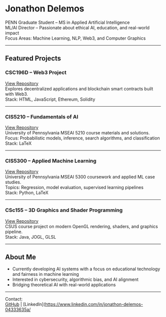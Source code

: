 # Jonathon Delemos

PENN Graduate Student – MS in Applied Artificial Intelligence  
ML/AI Director – Passionate about ethical AI, education, and real-world impact  
Focus Areas: Machine Learning, NLP, Web3, and Computer Graphics  

---

## Featured Projects

### CSC196D – Web3 Project  
[View Repository](https://github.com/jdelemos/CSC196D)  
Explores decentralized applications and blockchain smart contracts built with Web3.  
Stack: HTML, JavaScript, Ethereum, Solidity

---

### CIS5210 – Fundamentals of AI  
[View Repository](https://github.com/jdelemos/CIS5210)  
University of Pennsylvania MSEAI 5210 course materials and solutions.  
Focus: Probabilistic models, inference, search algorithms, and classification  
Stack: LaTeX

---

### CIS5300 – Applied Machine Learning  
[View Repository](https://github.com/jdelemos/CIS5300)  
University of Pennsylvania MSEAI 5300 coursework and applied ML case studies.  
Topics: Regression, model evaluation, supervised learning pipelines  
Stack: Python, LaTeX

---

### CSc155 – 3D Graphics and Shader Programming  
[View Repository](https://github.com/jdelemos/CSc155)  
CSUS course project on modern OpenGL rendering, shaders, and graphics pipeline.  
Stack: Java, JOGL, GLSL

---

## About Me

- Currently developing AI systems with a focus on educational technology and fairness in machine learning  
- Interested in cybersecurity, algorithmic bias, and AI alignment  
- Bridging theoretical AI with real-world applications

---

Contact:  
[GitHub](https://github.com/jdelemos) | [LinkedIn](https://www.linkedin.com/in/jonathon-delemos-04333635a/

